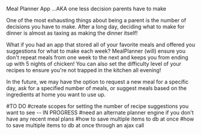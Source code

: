 Meal Planner App 
...AKA one less decision parents have to make

One of the most exhausting things about being a parent is the number of decisions you have to make. After a long day, deciding what to make for dinner is almost as taxing as making the dinner itself!

What if you had an app that stored all of your favorite meals and offered you suggestions for what to make each week?
MealPlanner (will) ensure you don't repeat meals from one week to the next and keeps you from ending up with 5 nights of chicken! You can also set the difficulty level of your recipes to ensure you're not trapped in the kitchen all evening!

In the future, we may have the option to request a new meal for a specific day, ask for a specified number of meals, or suggest meals based on the ingredients at home you want to use up.


#TO DO
#create scopes for setting the number of recipe suggestions you want to see -- IN PROGRESS
#need an alternate planner engine if you don't have any recent meal plans
#how to save multiple items to db at once
#how to save multiple items to db at once through an ajax call



